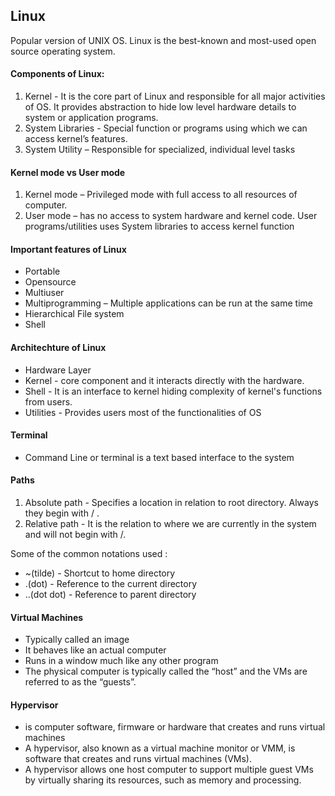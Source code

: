 
## Linux
Popular version of UNIX OS. Linux is the best-known and most-used open source operating system.

#### Components of Linux:
1. Kernel  - It is the core part of Linux and responsible for all major activities of OS. It provides abstraction to hide low level hardware details to system or application programs.
2. System Libraries - Special function or programs using which we can access kernel’s features.
3. System Utility – Responsible for specialized, individual level tasks

#### Kernel mode vs User mode
1. Kernel mode – Privileged mode with full access to all resources of computer.
2. User mode – has no access to system hardware and kernel code. User programs/utilities uses System libraries to access kernel function

#### Important features of Linux
- Portable
- Opensource
- Multiuser
- Multiprogramming – Multiple applications can be run at the same time
- Hierarchical File system
- Shell 

#### Architechture of Linux
- Hardware Layer
- Kernel - core component and it interacts directly with the hardware.
- Shell - It is an interface to kernel hiding complexity of kernel's functions from users.
- Utilities - Provides users most of the functionalities of OS

#### Terminal
- Command Line or terminal is a text based interface to the system

#### Paths
1. Absolute path - Specifies a location in relation to root directory. Always they begin with / .
2. Relative path - It is the relation to where we are currently in the system and will not begin with /.

Some of the common notations used :
- ~(tilde) - Shortcut to home directory
- .(dot) - Reference to the current directory
- ..(dot dot) - Reference to parent directory

#### Virtual Machines
- Typically called an image
- It behaves like an actual computer
- Runs in a window much like any other program
- The physical computer is typically called the “host” and the VMs are referred to as the “guests”.

#### Hypervisor
- is computer software, firmware or hardware that creates and runs virtual machines
- A hypervisor, also known as a virtual machine monitor or VMM, is software that creates and runs virtual machines (VMs).
- A hypervisor allows one host computer to support multiple guest VMs by virtually sharing its resources, such as memory and processing. 




            
